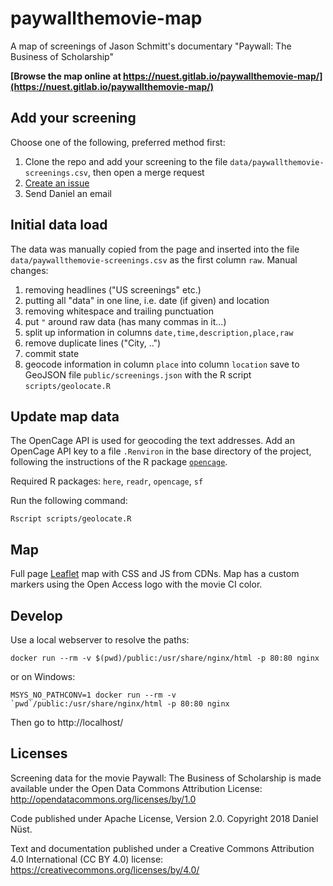 # paywallthemovie-map

A map of screenings of Jason Schmitt's documentary "Paywall: The Business of Scholarship"

**[Browse the map online at https://nuest.gitlab.io/paywallthemovie-map/](https://nuest.gitlab.io/paywallthemovie-map/)**

## Add your screening

Choose one of the following, preferred method first:

1. Clone the repo and add your screening to the file `data/paywallthemovie-screenings.csv`, then open a merge request
1. [Create an issue](https://gitlab.com/nuest/paywallthemovie-map/issues)
1. Send Daniel an email

## Initial data load

The data was manually copied from the page and inserted into the file `data/paywallthemovie-screenings.csv` as the first column `raw`.
Manual changes:

1. removing headlines ("US screenings" etc.)
1. putting all "data" in one line, i.e. date (if given) and location
1. removing whitespace and trailing punctuation
1. put `"` around raw data (has many commas in it...)
1. split up information in columns `date,time,description,place,raw`
1. remove duplicate lines ("City, ..")
1. commit state
1. geocode information in column `place` into column `location` save to GeoJSON file `public/screenings.json` with the R script `scripts/geolocate.R`

## Update map data

The OpenCage API is used for geocoding the text addresses.
Add an OpenCage API key to a file `.Renviron` in the base directory of the project, following the instructions of the R package [`opencage`](https://github.com/ropensci/opencage).

Required R packages: `here`, `readr`, `opencage`, `sf`

Run the following command:

```
Rscript scripts/geolocate.R
```

## Map

Full page [Leaflet](https://leafletjs.com/) map with CSS and JS from CDNs.
Map has a custom markers using the Open Access logo with the movie CI color.

## Develop

Use a local webserver to resolve the paths:

```
docker run --rm -v $(pwd)/public:/usr/share/nginx/html -p 80:80 nginx
```

or on Windows:

```
MSYS_NO_PATHCONV=1 docker run --rm -v `pwd`/public:/usr/share/nginx/html -p 80:80 nginx
```

Then go to http://localhost/

## Licenses

Screening data for the movie Paywall: The Business of Scholarship is made available under the Open Data Commons Attribution License: http://opendatacommons.org/licenses/by/1.0

Code published under Apache License, Version 2.0. Copyright 2018 Daniel Nüst.

Text and documentation published under a Creative Commons Attribution 4.0 International (CC BY 4.0) license: https://creativecommons.org/licenses/by/4.0/
